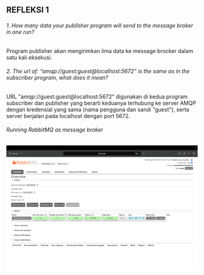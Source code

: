 ## REFLEKSI 1
###### 1. How many data your publlsher program will send to the message broker in one run?
Program publisher akan mengirimkan lima data ke message brocker dalam satu kali eksekusi.

###### 2. The url of: “amqp://guest:guest@localhost:5672” is the same as in the subscriber program, what does it mean?
URL "amqp://guest:guest@localhost:5672" digunakan di kedua program subscriber dan publisher yang berarti keduanya terhubung ke server AMQP dengan kredensial yang sama (nama pengguna dan sandi "guest"), serta server berjalan pada localhost dengan port 5672.

###### Running RabbitMQ as message broker
![Commit 3](assets/images/commit3.png)